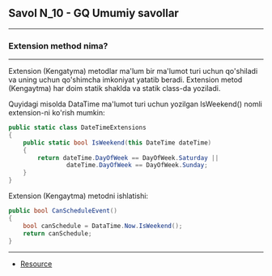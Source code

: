 ## Savol N_10 - GQ Umumiy savollar

---

### Extension method nima?

---
Extension (Kengatyma) metodlar ma'lum bir ma'lumot turi uchun qo'shiladi va uning uchun 
qo'shimcha imkoniyat yatatib beradi. Extension metod (Kengaytma) har doim statik shaklda va
statik class-da yoziladi.

Quyidagi misolda DataTime ma'lumot turi uchun yozilgan IsWeekend() 
nomli extension-ni ko'rish mumkin:

```c#
public static class DateTimeExtensions
{
    public static bool IsWeekend(this DateTime dateTime)
    {
        return dateTime.DayOfWeek == DayOfWeek.Saturday ||
                dateTime.DayOfWeek == DayOfWeek.Sunday;
    } 
}
```

Extension (Kengaytma) metodni ishlatishi:
```C#
public bool CanScheduleEvent()
{
    bool canSchedule = DataTime.Now.IsWeekend();
    return canSchedule;
}
```

---
- [Resource]

[Resource]: (https://www.tutorialsteacher.com/csharp/csharp-extension-method)

